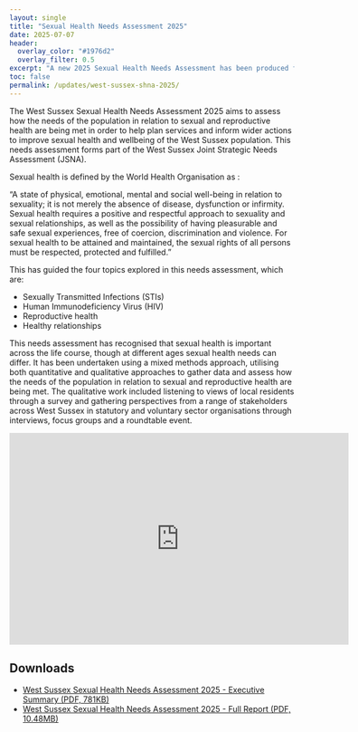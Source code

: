 ```yaml
---
layout: single
title: "Sexual Health Needs Assessment 2025"
date: 2025-07-07
header: 
  overlay_color: "#1976d2"
  overlay_filter: 0.5
excerpt: "A new 2025 Sexual Health Needs Assessment has been produced for West Sussex."
toc: false
permalink: /updates/west-sussex-shna-2025/
---
```


The West Sussex Sexual Health Needs Assessment 2025 aims to assess how the needs of the population in relation to sexual and reproductive health are being met in order to help plan services and inform wider actions to improve sexual health and wellbeing of the West Sussex population. This needs assessment forms part of the West Sussex Joint Strategic Needs Assessment (JSNA). 

Sexual health is defined by the World Health Organisation as :

“A state of physical, emotional, mental and social well-being in relation to sexuality; it is not merely the absence of disease, dysfunction or infirmity. Sexual health requires a positive and respectful approach to sexuality and sexual relationships, as well as the possibility of having pleasurable and safe sexual experiences, free of coercion, discrimination and violence. For sexual health to be attained and maintained, the sexual rights of all persons must be respected, protected and fulfilled.”

This has guided the four topics explored in this needs assessment, which are:
-	Sexually Transmitted Infections (STIs)
-	Human Immunodeficiency Virus (HIV) 
-	Reproductive health
-	Healthy relationships 

This needs assessment has recognised that sexual health is important across the life course, though at different ages sexual health needs can differ. It has been undertaken using a mixed methods approach, utilising both quantitative and qualitative approaches to gather data and assess how the needs of the population in relation to sexual and reproductive health are being met. The qualitative work included listening to views of local residents through a survey and gathering perspectives from a range of stakeholders across West Sussex in statutory and voluntary sector organisations through interviews, focus groups and a roundtable event.

<iframe title="sexual health profile_v1" width="600" height="373.5" src="https://app.powerbi.com/view?r=eyJrIjoiNGI3ZGFmYzYtNzgzYS00MGZlLTg2OTAtZmU0MTExOWI4YmE2IiwidCI6IjI1N2ZkYWRjLTVjMGMtNGRmYS05NzdlLTkzODZkZmQ3MmQyMiJ9" frameborder="0" allowFullScreen="true"></iframe>

## Downloads

+ [West Sussex Sexual Health Needs Assessment 2025 - Executive Summary (PDF, 781KB)](/assets/living-well/West_Sussex_Sexual_Health_Needs_Assessment_2025_Executive_Summary.pdf)
+ [West Sussex Sexual Health Needs Assessment 2025 - Full Report (PDF, 10.48MB)](/assets/living-well/West_Sussex_Sexual_Health_Needs_Assessment_2025.pdf)
